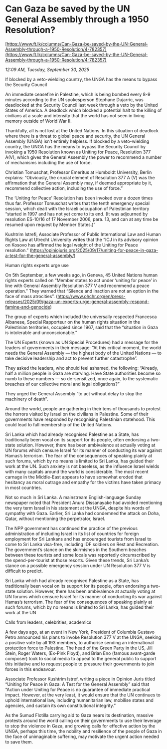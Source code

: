 # Can Gaza be saved by the UN General Assembly through a 1950 Resolution?

[https://www.ft.lk/columns/Can-Gaza-be-saved-by-the-UN-General-Assembly-through-a-1950-Resolution/4-782357](https://www.ft.lk/columns/Can-Gaza-be-saved-by-the-UN-General-Assembly-through-a-1950-Resolution/4-782357)

*12:09 AM, Tuesday, September 30, 2025*

If blocked by a veto-wielding country, the UNGA has the means to bypass the Security Council

An immediate ceasefire in Palestine, which is being bombed every 8-9 minutes according to the UN spokesperson Stephane Dujarric, was deadlocked at the Security Council last week through a veto by the United States of America. A deadlock which blocked a potential halt to the killing of civilians at a scale and intensity that the world has not seen in living memory outside of World War II.

Thankfully, all is not lost at the United Nations. In this situation of deadlock where there is a threat to global peace and security, the UN General Assembly (UNGA) isn’t entirely helpless. If blocked by a veto-wielding country, the UNGA has the means to bypass the Security Council by invoking a 1950 Resolution known as Uniting for Peace, Resolution 377 A(V), which gives the General Assembly the power to recommend a number of mechanisms including the use of force.

Christian Tomuschat, Professor Emeritus at Humboldt University, Berlin explains: “Obviously, the crucial element of Resolution 377 A (V) was the affirmation that the General Assembly may, if deemed appropriate by it, recommend collective action, including the use of force.”

The ‘Uniting for Peace’ Resolution has been invoked over a dozen times thus far. Professor Tomuschat writes that the tenth emergency special session, which dealt with the Israeli occupation of Palestinian territory “started in 1997 and has not yet come to its end. (It was adjourned by resolution ES-10/16 of 17 November 2006, para. 13, and can at any time be resumed upon request by Member States.)”

Kushtrim Istrefi, Associate Professor of Public International Law and Human Rights Law at Utrecht University writes that the “ICJ in its advisory opinion on Kosovo has affirmed the legal weight of the Uniting for Peace resolution.” (https://opiniojuris.org/2025/09/17/uniting-for-peace-in-gaza-a-test-for-the-general-assembly/)

Human rights experts urge use

On 5th September, a few weeks ago, in Geneva, 45 United Nations human rights experts called on “Member states to act under ‘uniting for peace’ in line with General Assembly Resolution 377 V and recommend a peace operation.” They warned that “Silence and inaction are not an option in the face of mass atrocities”. (https://www.ohchr.org/en/press-releases/2025/09/gaza-un-experts-urge-general-assembly-respond-famine-and-genocide)

The group of experts which included the universally respected Francesca Albanese, Special Rapporteur on the human rights situation in the Palestinian territories, occupied since 1967, said that the “situation in Gaza is intolerable and unconscionable.”

The UN Experts (known as UN Special Procedures) had a message for the leaders of governments in their message: “At this critical moment, the world needs the General Assembly — the highest body of the United Nations — to take decisive leadership and act to prevent further catastrophe”.

They asked the leaders, who should feel ashamed, the following: “Already, half a million people in Gaza are starving. Have State authorities become so numb to these numbers — so de-sensitized, once again, to the systematic breaches of our collective moral and legal obligations?”

They urged the General Assembly “to act without delay to stop the machinery of death”.

Around the world, people are gathering in their tens of thousands to protest the horrors visited by Israel on the civilians in Palestine. Some of their governments have responded by recognising Palestinian statehood. This could lead to full membership of the United Nations.

Sri Lanka which had already recognised Palestine as a State, has traditionally been vocal on its support for its people, often endorsing a two-state solution. However, there has been ambivalence at actually voting at UN forums which censure Israel for its manner of conducting its war against Hamas’s terrorism. The fear of the consequences of speaking plainly at such forums, which by no means is limited to Sri Lanka, has guided their work at the UN. Such anxiety is not baseless, as the influence Israel wields with many capitals around the world is considerable. The most recent carnage in the Middle-East appears to have somewhat eroded that hesitancy as moral outrage and empathy for the victims have taken primacy in most countries.

Not so much in Sri Lanka. A mainstream English-language Sunday newspaper noted that President Anura Dissanayake had avoided mentioning the very term Israel in his statement at the UNGA, despite his words of sympathy with Gaza. Earlier, Sri Lanka had condemned the attack on Doha, Qatar, without mentioning the perpetrator, Israel.

The NPP government has continued the practice of the previous administration of including Israel in its list of countries for foreign employment for Sri Lankans and has encouraged tourists from Israel to come to Sri Lanka visa-free, including IDF soldiers on Rest and Recreation. The government’s stance on the skirmishes in the Southern beaches between these tourists and some locals was reportedly circumscribed by the spend-per-tourist at those resorts. Given these trends, Sri Lanka’s stance on a possible emergency session under UN Resolution 377 V is difficult to predict.

Sri Lanka which had already recognised Palestine as a State, has traditionally been vocal on its support for its people, often endorsing a two-state solution. However, there has been ambivalence at actually voting at UN forums which censure Israel for its manner of conducting its war against Hamas’s terrorism. The fear of the consequences of speaking plainly at such forums, which by no means is limited to Sri Lanka, has guided their work at the UN

Calls from leaders, celebrities, academics

A few days ago, at an event in New York, President of Columbia Gustavo Petro announced his plans to invoke Resolution 377 V at the UNGA, seeking a positive vote by all 193 members, to authorise sending an international protection force to Palestine. The head of the Green Party in the US, Jill Stein, Roger Waters, (Ex-Pink Floyd), and Brian Eno (famous avant-garde composer) took to social media to appeal to the general public to support this initiative and to request people to pressure their governments to join forces in this endeavour.

Associate Professor Kushtrim Istref, writing a piece in Opinion Juris titled “Uniting for Peace in Gaza: A Test for the General Assembly” said that “Action under Uniting for Peace is no guarantee of immediate practical impact. However, at the very least, it would ensure that the UN continues to uphold international law, including humanitarian law, mobilise states and agencies, and sustain its own constitutional integrity.”

As the Sumud Flotilla carrying aid to Gaza nears its destination, massive protests around the world calling on their governments to use their leverage to stop the violence in Gaza, and growing calls for effective action by the UNGA, perhaps this time, the nobility and resilience of the people of Gaza in the face of unimaginable suffering, may motivate the urgent action needed to save them.

